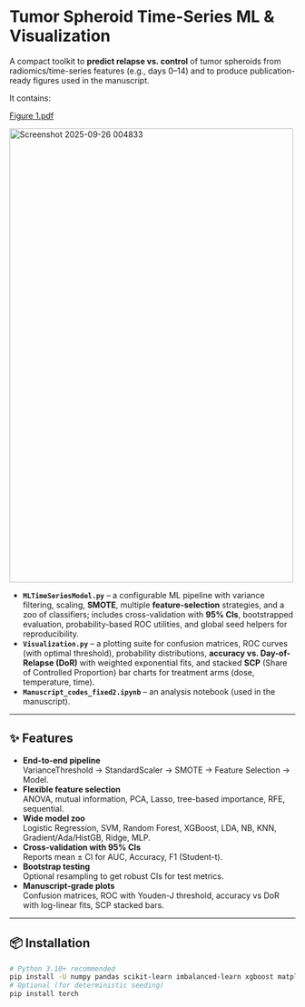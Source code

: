 # Tumor Spheroid Time-Series ML & Visualization

A compact toolkit to **predict relapse vs. control** of tumor spheroids from radiomics/time-series features (e.g., days 0–14) and to produce publication-ready figures used in the manuscript.

It contains:

[Figure 1.pdf](https://github.com/user-attachments/files/22549137/Figure.1.pdf)

<img width="500" height="800" alt="Screenshot 2025-09-26 004833" src="https://github.com/user-attachments/assets/c143a796-3398-48bf-9268-3b7b35b4557a" />


- **`MLTimeSeriesModel.py`** – a configurable ML pipeline with variance filtering, scaling, **SMOTE**, multiple **feature-selection** strategies, and a zoo of classifiers; includes cross-validation with **95% CIs**, bootstrapped evaluation, probability-based ROC utilities, and global seed helpers for reproducibility.
- **`Visualization.py`** – a plotting suite for confusion matrices, ROC curves (with optimal threshold), probability distributions, **accuracy vs. Day-of-Relapse (DoR)** with weighted exponential fits, and stacked **SCP** (Share of Controlled Proportion) bar charts for treatment arms (dose, temperature, time).
- **`Manuscript_codes_fixed2.ipynb`** – an analysis notebook (used in the manuscript).

---

## ✨ Features

- **End-to-end pipeline**  
  VarianceThreshold → StandardScaler → SMOTE → Feature Selection → Model.
- **Flexible feature selection**  
  ANOVA, mutual information, PCA, Lasso, tree-based importance, RFE, sequential.
- **Wide model zoo**  
  Logistic Regression, SVM, Random Forest, XGBoost, LDA, NB, KNN, Gradient/Ada/HistGB, Ridge, MLP.
- **Cross-validation with 95% CIs**  
  Reports mean ± CI for AUC, Accuracy, F1 (Student-t).
- **Bootstrap testing**  
  Optional resampling to get robust CIs for test metrics.
- **Manuscript-grade plots**  
  Confusion matrices, ROC with Youden-J threshold, accuracy vs DoR with log-linear fits, SCP stacked bars.

---

## 📦 Installation

```bash
# Python 3.10+ recommended
pip install -U numpy pandas scikit-learn imbalanced-learn xgboost matplotlib seaborn statsmodels
# Optional (for deterministic seeding)
pip install torch
